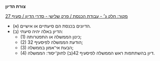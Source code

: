**צורת הדיון**

[מקור: חלק ג׳ - עבודת הכנסת / פרק שלישי - סדרי הדיון / סעיף 27](https://he.wikisource.org/wiki/תקנון_הכנסת#סעיף_27)

 * (א) הדיונים בכנסת הם סיעתיים או אישיים.
 * (ב) הדיון באלה יהיה סיעתי:
   * (1) כינון הממשלה או התפטרותה;
   * (2) הודעת הממשלה לפיסעיף 32;
   * (3) הבעת אי־אמון בממשלה;
   * (4) דיון בהשתתפות ראש הממשלה לפיסעיף 42(ב) לחוק־יסוד: הממשלה.